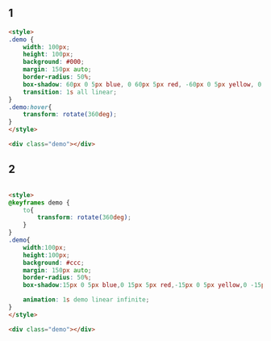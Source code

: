 ## 1

[](../_iframe/docs-前端实验室-阴影-0.html ':include')

<!-- run -->
```html
<style>
.demo {
    width: 100px;
    height: 100px;
    background: #000;
    margin: 150px auto;
    border-radius: 50%;
    box-shadow: 60px 0 5px blue, 0 60px 5px red, -60px 0 5px yellow, 0 -60px 5px green;
    transition: 1s all linear;
}
.demo:hover{
    transform: rotate(360deg);
}
</style>

<div class="demo"></div>
```

## 2

[](../_iframe/docs-前端实验室-阴影-1.html ':include')

<!-- run -->
```html

<style>
@keyframes demo {
    to{
        transform: rotate(360deg);
    }
}
.demo{
    width:100px;
    height:100px;
    background: #ccc;
    margin: 150px auto;
    border-radius: 50%;
    box-shadow:15px 0 5px blue,0 15px 5px red,-15px 0 5px yellow,0 -15px 5px green;

    animation: 1s demo linear infinite;
}
</style>

<div class="demo"></div>
```